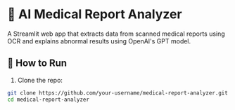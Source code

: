 # 🧪 AI Medical Report Analyzer

A Streamlit web app that extracts data from scanned medical reports using OCR and explains abnormal results using OpenAI's GPT model.

## 🚀 How to Run

1. Clone the repo:
```bash
git clone https://github.com/your-username/medical-report-analyzer.git
cd medical-report-analyzer
